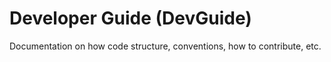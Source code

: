 # Developer Guide (DevGuide)

Documentation on how code structure, conventions, how to contribute, etc.
